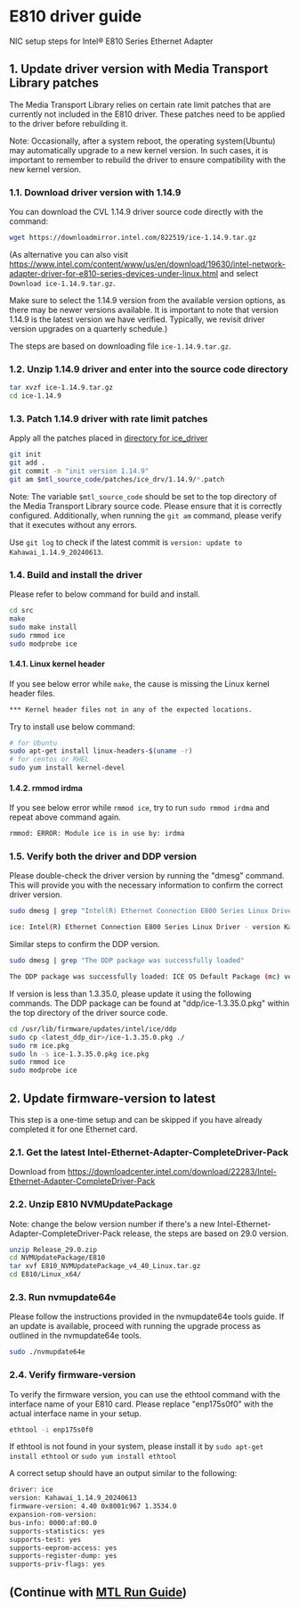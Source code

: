 # E810 driver guide

NIC setup steps for Intel® E810 Series Ethernet Adapter

## 1. Update driver version with Media Transport Library patches

The Media Transport Library relies on certain rate limit patches that are currently not included in the E810 driver. These patches need to be applied to the driver before rebuilding it.

Note: Occasionally, after a system reboot, the operating system(Ubuntu) may automatically upgrade to a new kernel version. In such cases, it is important to remember to rebuild the driver to ensure compatibility with the new kernel version.

### 1.1. Download driver version with 1.14.9

You can download the CVL 1.14.9 driver source code directly with the command:

```bash
wget https://downloadmirror.intel.com/822519/ice-1.14.9.tar.gz
```

(As alternative you can also visit <https://www.intel.com/content/www/us/en/download/19630/intel-network-adapter-driver-for-e810-series-devices-under-linux.html> and select `Download ice-1.14.9.tar.gz`.

Make sure to select the 1.14.9 version from the available version options, as there may be newer versions available. It is important to note that version 1.14.9 is the latest version we have verified. Typically, we revisit driver version upgrades on a quarterly schedule.)

The steps are based on downloading file `ice-1.14.9.tar.gz`.

### 1.2. Unzip 1.14.9 driver and enter into the source code directory

```bash
tar xvzf ice-1.14.9.tar.gz
cd ice-1.14.9
```

### 1.3. Patch 1.14.9 driver with rate limit patches

Apply all the patches placed in [directory for ice_driver](../patches/ice_drv/1.14.9/)

```bash
git init
git add .
git commit -m "init version 1.14.9"
git am $mtl_source_code/patches/ice_drv/1.14.9/*.patch
```

Note: The variable `$mtl_source_code` should be set to the top directory of the Media Transport Library source code. Please ensure that it is correctly configured. Additionally, when running the `git am` command, please verify that it executes without any errors.

Use `git log` to check if the latest commit is `version: update to Kahawai_1.14.9_20240613`.

### 1.4. Build and install the driver

Please refer to below command for build and install.

```bash
cd src
make
sudo make install
sudo rmmod ice
sudo modprobe ice
```

#### 1.4.1. Linux kernel header

If you see below error while `make`, the cause is missing the Linux kernel header files.

```bash
*** Kernel header files not in any of the expected locations.
```

Try to install use below command:

```bash
# for Ubuntu
sudo apt-get install linux-headers-$(uname -r)
# for centos or RHEL
sudo yum install kernel-devel
```

#### 1.4.2. rmmod irdma

If you see below error while `rmmod ice`, try to run `sudo rmmod irdma` and repeat above command again.

```bash
rmmod: ERROR: Module ice is in use by: irdma
```

### 1.5. Verify both the driver and DDP version

Please double-check the driver version by running the "dmesg" command. This will provide you with the necessary information to confirm the correct driver version.

```bash
sudo dmesg | grep "Intel(R) Ethernet Connection E800 Series Linux Driver"
```

```bash
ice: Intel(R) Ethernet Connection E800 Series Linux Driver - version Kahawai_1.14.9_20240613
```

Similar steps to confirm the DDP version.

```bash
sudo dmesg | grep "The DDP package was successfully loaded"
```

```bash
The DDP package was successfully loaded: ICE OS Default Package (mc) version 1.3.35.0
```

If version is less than 1.3.35.0, please update it using the following commands. The DDP package can be found at "ddp/ice-1.3.35.0.pkg" within the top directory of the driver source code.

```bash
cd /usr/lib/firmware/updates/intel/ice/ddp
sudo cp <latest_ddp_dir>/ice-1.3.35.0.pkg ./
sudo rm ice.pkg
sudo ln -s ice-1.3.35.0.pkg ice.pkg
sudo rmmod ice
sudo modprobe ice
```

## 2. Update firmware-version to latest

This step is a one-time setup and can be skipped if you have already completed it for one Ethernet card.

### 2.1. Get the latest Intel-Ethernet-Adapter-CompleteDriver-Pack

Download from <https://downloadcenter.intel.com/download/22283/Intel-Ethernet-Adapter-CompleteDriver-Pack>

### 2.2. Unzip E810 NVMUpdatePackage

Note: change the below version number if there's a new Intel-Ethernet-Adapter-CompleteDriver-Pack release, the steps are based on 29.0 version.

```bash
unzip Release_29.0.zip
cd NVMUpdatePackage/E810
tar xvf E810_NVMUpdatePackage_v4_40_Linux.tar.gz
cd E810/Linux_x64/
```

### 2.3. Run nvmupdate64e

Please follow the instructions provided in the nvmupdate64e tools guide. If an update is available, proceed with running the upgrade process as outlined in the nvmupdate64e tools.

```bash
sudo ./nvmupdate64e
```

### 2.4. Verify firmware-version

To verify the firmware version, you can use the ethtool command with the interface name of your E810 card. Please replace "enp175s0f0" with the actual interface name in your setup.

```bash
ethtool -i enp175s0f0
```

If ethtool is not found in your system, please install it by `sudo apt-get install ethtool` or `sudo yum install ethtool`

A correct setup should have an output similar to the following:

```bash
driver: ice
version: Kahawai_1.14.9_20240613
firmware-version: 4.40 0x8001c967 1.3534.0
expansion-rom-version:
bus-info: 0000:af:00.0
supports-statistics: yes
supports-test: yes
supports-eeprom-access: yes
supports-register-dump: yes
supports-priv-flags: yes
```

## (Continue with [MTL Run Guide](run.md#3-dpdk-pmd-setup))